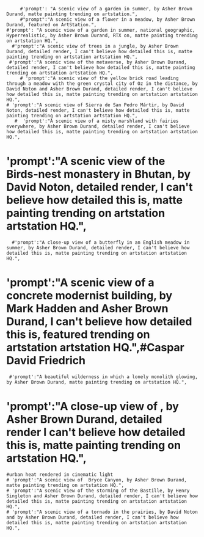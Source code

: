          #'prompt': "A scenic view of a garden in summer, by Asher Brown Durand, matte painting trending on artstation.",
         #"prompt":"A scenic view of a flower in a meadow, by Asher Brown Durand, featured on ArtStation.",
    #'prompt': "A scenic view of a garden in summer, national geographic, Hyperrealistic, by Asher Brown Durand, RTX on, matte painting trending on artstation HQ.",
      #'prompt':"A scenic view of trees in a jungle, by Asher Brown Durand, detailed render, I can't believe how detailed this is, matte painting trending on artstation artstation HQ.",
     #'prompt':"A scenic view of the metaverse, by Asher Brown Durand, detailed render, I can't believe how detailed this is, matte painting trending on artstation artstation HQ.",
         # 'prompt':"A scenic view of the yellow brick road leading through a meadow with the green crystal city of Oz in the distance, by David Noton and Asher Brown Durand, detailed render, I can't believe how detailed this is, matte painting trending on artstation artstation HQ.",
    # 'prompt':"A scenic view of Sierra de San Pedro Mártir, by David Noton, detailed render, I can't believe how detailed this is, matte painting trending on artstation artstation HQ.",
       #  'prompt':"A scenic view of a misty marshland with fairies everywhere, by Asher Brown Durand, detailed render, I can't believe how detailed this is, matte painting trending on artstation artstation HQ.",
 # 'prompt':"A scenic view of the Birds-nest monastery in Bhutan, by David Noton, detailed render, I can't believe how detailed this is, matte painting trending on artstation artstation HQ.",
      #'prompt':"A close-up view of a butterfly in an English meadow in summer, by Asher Brown Durand, detailed render, I can't believe how detailed this is, matte painting trending on artstation artstation HQ.",
#   'prompt':"A scenic view of a concrete modernist building, by Mark Hadden and Asher Brown Durand, I can't believe how detailed this is, featured trending on artstation artstation HQ.",#Caspar David Friedrich
     #'prompt':"A beautiful wilderness in which a lonely monolith glowing, by Asher Brown Durand, matte painting trending on artstation HQ.",
    
#    'prompt':"A close-up view of , by Asher Brown Durand, detailed render I can't believe how detailed this is, matte painting trending on artstation HQ.",
    #urban heat rendered in cinematic light
    # 'prompt':"A scenic view of  Bryce Canyon, by Asher Brown Durand,  matte painting trending on artstation HQ.",
    # 'prompt':"A scenic view of the storming of the Bastille, by Henry Singleton and Asher Brown Durand, detailed render, I can't believe how detailed this is, matte painting trending on artstation artstation HQ.",
    # 'prompt':"A scenic view of a tornado in the prairies, by David Noton and by Asher Brown Durand, detailed render, I can't believe how detailed this is, matte painting trending on artstation artstation HQ.",
